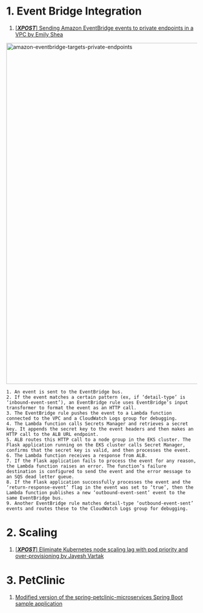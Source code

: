 
# 1. Event Bridge Integration

1. [[_**XPOST**_] Sending Amazon EventBridge events to private endpoints in a VPC by Emily Shea](https://aws.amazon.com/blogs/compute/sending-amazon-eventbridge-events-to-private-endpoints-in-a-vpc/)

<img src="./images/amazon-eventbridge-targets-private-endpoints-1.png" title="amazon-eventbridge-targets-private-endpoints" width="900"/>

    1. An event is sent to the EventBridge bus.
    2. If the event matches a certain pattern (ex, if ‘detail-type’ is ‘inbound-event-sent’), an EventBridge rule uses EventBridge’s input transformer to format the event as an HTTP call.
    3. The EventBridge rule pushes the event to a Lambda function connected to the VPC and a CloudWatch Logs group for debugging.
    4. The Lambda function calls Secrets Manager and retrieves a secret key. It appends the secret key to the event headers and then makes an HTTP call to the ALB URL endpoint.
    5. ALB routes this HTTP call to a node group in the EKS cluster. The Flask application running on the EKS cluster calls Secret Manager, confirms that the secret key is valid, and then processes the event.
    6. The Lambda function receives a response from ALB.
    7. If the Flask application fails to process the event for any reason, the Lambda function raises an error. The function’s failure destination is configured to send the event and the error message to an SQS dead letter queue.
    8. If the Flask application successfully processes the event and the ‘return-response-event’ flag in the event was set to ‘true’, then the Lambda function publishes a new ‘outbound-event-sent’ event to the same EventBridge bus.
    9. Another EventBridge rule matches detail-type ‘outbound-event-sent’ events and routes these to the CloudWatch Logs group for debugging.

# 2. Scaling

1. [[_**XPOST**_] Eliminate Kubernetes node scaling lag with pod priority and over-provisioning by Jayesh Vartak](https://aws.amazon.com/blogs/containers/eliminate-kubernetes-node-scaling-lag-with-pod-priority-and-over-provisioning/)

# 3. PetClinic

1. [Modified version of the spring-petclinic-microservices Spring Boot sample application](https://github.com/aws-observability/application-signals-demo#eks-demo)